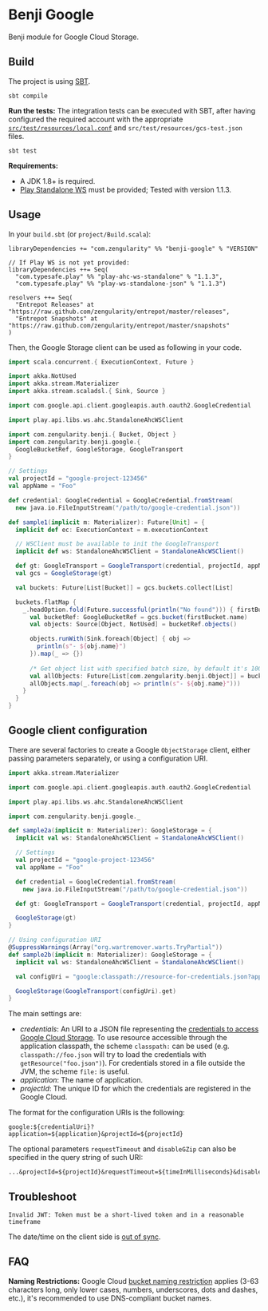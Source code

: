 # Benji Google

Benji module for Google Cloud Storage.

## Build

The project is using [SBT](http://www.scala-sbt.org/).

    sbt compile

**Run the tests:** The integration tests can be executed with SBT, after having configured the required account with the appropriate [`src/test/resources/local.conf`](./src/test/resources/local.conf.sample) and `src/test/resources/gcs-test.json` files.

    sbt test

**Requirements:**

- A JDK 1.8+ is required.
- [Play Standalone WS](https://github.com/playframework/play-ws) must be provided; Tested with version 1.1.3.

## Usage

In your `build.sbt` (or `project/Build.scala`):

```
libraryDependencies += "com.zengularity" %% "benji-google" % "VERSION"

// If Play WS is not yet provided:
libraryDependencies ++= Seq(
  "com.typesafe.play" %% "play-ahc-ws-standalone" % "1.1.3",
  "com.typesafe.play" %% "play-ws-standalone-json" % "1.1.3")

resolvers ++= Seq(
  "Entrepot Releases" at "https://raw.github.com/zengularity/entrepot/master/releases",
  "Entrepot Snapshots" at "https://raw.github.com/zengularity/entrepot/master/snapshots"
)
```

Then, the Google Storage client can be used as following in your code.

```scala
import scala.concurrent.{ ExecutionContext, Future }

import akka.NotUsed
import akka.stream.Materializer
import akka.stream.scaladsl.{ Sink, Source }

import com.google.api.client.googleapis.auth.oauth2.GoogleCredential

import play.api.libs.ws.ahc.StandaloneAhcWSClient

import com.zengularity.benji.{ Bucket, Object }
import com.zengularity.benji.google.{
  GoogleBucketRef, GoogleStorage, GoogleTransport
}

// Settings
val projectId = "google-project-123456"
val appName = "Foo"

def credential: GoogleCredential = GoogleCredential.fromStream(
  new java.io.FileInputStream("/path/to/google-credential.json"))

def sample1(implicit m: Materializer): Future[Unit] = {
  implicit def ec: ExecutionContext = m.executionContext

  // WSClient must be available to init the GoogleTransport
  implicit def ws: StandaloneAhcWSClient = StandaloneAhcWSClient()

  def gt: GoogleTransport = GoogleTransport(credential, projectId, appName)
  val gcs = GoogleStorage(gt)

  val buckets: Future[List[Bucket]] = gcs.buckets.collect[List]

  buckets.flatMap {
    _.headOption.fold(Future.successful(println("No found"))) { firstBucket =>
      val bucketRef: GoogleBucketRef = gcs.bucket(firstBucket.name)
      val objects: Source[Object, NotUsed] = bucketRef.objects()

      objects.runWith(Sink.foreach[Object] { obj =>
        println(s"- ${obj.name}")
      }).map(_ => {})
      
      /* Get object list with specified batch size, by default it's 1000 */
      val allObjects: Future[List[com.zengularity.benji.Object]] = bucketRef.objects.withBatchSize(100).collect[List]()
      allObjects.map(_.foreach(obj => println(s"- ${obj.name}")))
    }
  }
}
```

## Google client configuration

There are several factories to create a Google `ObjectStorage` client, either passing parameters separately, or using a configuration URI.

```scala
import akka.stream.Materializer

import com.google.api.client.googleapis.auth.oauth2.GoogleCredential

import play.api.libs.ws.ahc.StandaloneAhcWSClient

import com.zengularity.benji.google._

def sample2a(implicit m: Materializer): GoogleStorage = {
  implicit val ws: StandaloneAhcWSClient = StandaloneAhcWSClient()

  // Settings
  val projectId = "google-project-123456"
  val appName = "Foo"

  def credential = GoogleCredential.fromStream(
    new java.io.FileInputStream("/path/to/google-credential.json"))

  def gt: GoogleTransport = GoogleTransport(credential, projectId, appName)

  GoogleStorage(gt)
}

// Using configuration URI
@SuppressWarnings(Array("org.wartremover.warts.TryPartial"))
def sample2b(implicit m: Materializer): GoogleStorage = {
  implicit val ws: StandaloneAhcWSClient = StandaloneAhcWSClient()

  val configUri = "google:classpath://resource-for-credentials.json?application=Foo&projectId=google-project-123456"

  GoogleStorage(GoogleTransport(configUri).get)
}
```

The main settings are:

- *credentials*: An URI to a JSON file representing the [credentials to access Google Cloud Storage](https://cloud.google.com/storage/docs/authentication#generating-a-private-key). To use resource accessible through the application classpath, the scheme `classpath:` can be used (e.g. `classpath://foo.json` will try to load the credentials with `getResource("foo.json")`). For credentials stored in a file outside the JVM, the scheme `file:` is useful.
- *application*: The name of application.
- *projectId*: The unique ID for which the credentials are registered in the Google Cloud.

The format for the configuration URIs is the following:

    google:${credentialUri}?application=${application}&projectId=${projectId}

The optional parameters `requestTimeout` and `disableGZip` can also be specified in the query string of such URI:

    ...&projectId=${projectId}&requestTimeout=${timeInMilliseconds}&disableGZip=${falseByDefault}

## Troubleshoot

    Invalid JWT: Token must be a short-lived token and in a reasonable timeframe

The date/time on the client side is [out of sync](http://stackoverflow.com/a/36201957/3347384).

## FAQ

**Naming Restrictions:** Google Cloud [bucket naming restriction](https://cloud.google.com/storage/docs/naming) applies (3-63 characters long, only lower cases, numbers, underscores, dots and dashes, etc.), it's recommended to use DNS-compliant bucket names.